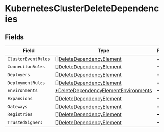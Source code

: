# KubernetesClusterDeleteDependencies


## Fields

| Field                                                                                              | Type                                                                                               | Required                                                                                           | Description                                                                                        |
| -------------------------------------------------------------------------------------------------- | -------------------------------------------------------------------------------------------------- | -------------------------------------------------------------------------------------------------- | -------------------------------------------------------------------------------------------------- |
| `ClusterEventRules`                                                                                | [][DeleteDependencyElement](../../models/shared/deletedependencyelement.md)                        | :heavy_minus_sign:                                                                                 | N/A                                                                                                |
| `ConnectionRules`                                                                                  | [][DeleteDependencyElement](../../models/shared/deletedependencyelement.md)                        | :heavy_minus_sign:                                                                                 | N/A                                                                                                |
| `Deployers`                                                                                        | [][DeleteDependencyElement](../../models/shared/deletedependencyelement.md)                        | :heavy_minus_sign:                                                                                 | N/A                                                                                                |
| `DeploymentRules`                                                                                  | [][DeleteDependencyElement](../../models/shared/deletedependencyelement.md)                        | :heavy_minus_sign:                                                                                 | N/A                                                                                                |
| `Environments`                                                                                     | [*DeleteDependencyElementEnvironments](../../models/shared/deletedependencyelementenvironments.md) | :heavy_minus_sign:                                                                                 | N/A                                                                                                |
| `Expansions`                                                                                       | [][DeleteDependencyElement](../../models/shared/deletedependencyelement.md)                        | :heavy_minus_sign:                                                                                 | N/A                                                                                                |
| `Gateways`                                                                                         | [][DeleteDependencyElement](../../models/shared/deletedependencyelement.md)                        | :heavy_minus_sign:                                                                                 | N/A                                                                                                |
| `Registries`                                                                                       | [][DeleteDependencyElement](../../models/shared/deletedependencyelement.md)                        | :heavy_minus_sign:                                                                                 | N/A                                                                                                |
| `TrustedSigners`                                                                                   | [][DeleteDependencyElement](../../models/shared/deletedependencyelement.md)                        | :heavy_minus_sign:                                                                                 | N/A                                                                                                |